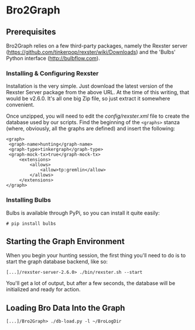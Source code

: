 # Bro2Graph

## Prerequisites
Bro2Graph relies on a few third-party packages, namely the Rexster server (https://github.com/tinkerpop/rexster/wiki/Downloads) and the 'Bulbs' Python interface (http://bulbflow.com).  

### Installing & Configuring Rexster
Installation is the very simple.  Just download the latest version of the Rexster Server package from the above URL.  At the time of this writing, that would be v2.6.0.  It's all one big Zip file, so just extract it somewhere convenient.  

Once unzipped, you will need to edit the _config/rexster.xml_ file to create the database used by our scripts.  Find the beginning of the `<graphs>` stanza (where, obviously, all the graphs are defined) and insert the following:

	<graph>                                                                 
	 <graph-name>hunting</graph-name>
	 <graph-type>tinkergraph</graph-type>                                
	 <graph-mock-tx>true</graph-mock-tx>                                 
         <extensions>                                                        
             <allows>                                                        
                 <allow>tp:gremlin</allow>                                   
             </allows>                                                       
         </extensions>                                                       
    </graph>                                                                

### Installing Bulbs
Bulbs is available through PyPi, so you can install it quite easily:

	# pip install bulbs

## Starting the Graph Environment
When you begin your hunting session, the first thing you'll need to do is to start the graph database backend, like so:

	[...]/rexster-server-2.6.0> ./bin/rexster.sh --start
	
You'll get a lot of output, but after a few seconds, the database will be initialized and ready for action.

## Loading Bro Data Into the Graph

	[...]/Bro2Graph> ./db-load.py -l ~/BroLogDir
	

